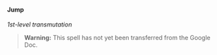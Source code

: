 #### Jump
<!-- markdownlint-disable-next-line no-emphasis-as-heading -->
_1st-level transmutation_

> **Warning:**
> This spell has not yet been transferred from the Google Doc.

